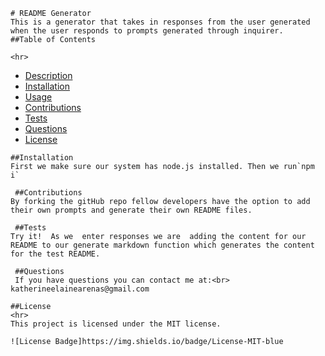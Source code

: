 
    # README Generator
    This is a generator that takes in responses from the user generated when the user responds to prompts generated through inquirer.
    ##Table of Contents
    
    <hr>
   * [Description](#description)
   * [Installation](#installation)
   * [Usage](#usage)
   * [Contributions](#contribution)
   * [Tests](#tests)
   * [Questions](#questions)
   * [License](#license)
   
  
    ##Installation
    First we make sure our system has node.js installed. Then we run`npm i`

     ##Contributions
    By forking the gitHub repo fellow developers have the option to add their own prompts and generate their own README files.

     ##Tests
    Try it!  As we  enter responses we are  adding the content for our README to our generate markdown function which generates the content for the test README.
    
     ##Questions
     If you have questions you can contact me at:<br>
    katherineelainearenas@gmail.com

    ##License 
    <hr>
    This project is licensed under the MIT license.
    
    ![License Badge]https://img.shields.io/badge/License-MIT-blue
    
    